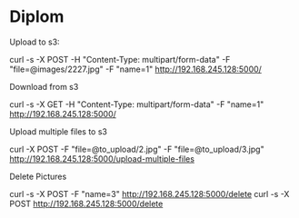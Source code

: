 # Diplom

Upload to s3:

curl -s -X POST -H "Content-Type: multipart/form-data" -F "file=@images/2227.jpg" -F "name=1" http://192.168.245.128:5000/


Download from s3

curl -s -X GET -H "Content-Type: multipart/form-data" -F "name=1" http://192.168.245.128:5000/

Upload multiple files to s3

curl -X POST -F "file=@to_upload/2.jpg" -F "file=@to_upload/3.jpg"  http://192.168.245.128:5000/upload-multiple-files

Delete Pictures

curl -s -X POST -F "name=3" http://192.168.245.128:5000/delete
curl -s -X POST http://192.168.245.128:5000/delete
